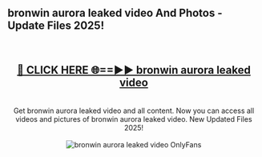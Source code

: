 <h2>bronwin aurora leaked video And Photos - Update Files 2025!</h2>
<br>
<div align="center">
<h2><a href="https://linkcuts.com/hfmhzwbr" rel="nofollow">🔴 CLICK HERE 🌐==►► bronwin aurora leaked video</a></h2>
<br>
Get bronwin aurora leaked video and all content. Now you can access all videos and pictures of bronwin aurora leaked video. New Updated Files 2025!
<br>
<br>
<a href="https://linkcuts.com/hfmhzwbr" rel="nofollow" data-target="animated-image.originalLink"><img src="https://i.ibb.co.com/WyWwxjT/player-gif2.gif" alt="bronwin aurora leaked video OnlyFans" style="max-width: 100%; display: inline-block;" data-target="animated-image.originalImage"></a>
</div>
<br>